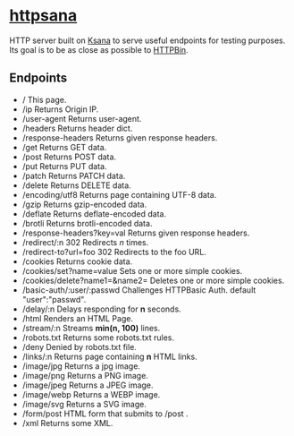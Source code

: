 # [httpsana](https://httpksana.herokuapp.com/) 

HTTP server built on [Ksana](https://github.com/zhangguyu6/ksana) to serve useful endpoints for testing purposes. Its goal is to be as close as possible to [HTTPBin](http://httpbin.org).

## Endpoints

* /    	This page.
* /ip    Returns Origin IP.
* /user-agent    Returns user-agent.
* /headers   Returns header dict.
* /response-headers  Returns given response headers.
* /get  Returns GET data.
* /post  Returns POST data.
* /put  Returns PUT data.
* /patch  Returns PATCH data.
* /delete  Returns DELETE data.
* /encoding/utf8   Returns page containing UTF-8 data.
* /gzip  Returns gzip-encoded data.
* /deflate   Returns deflate-encoded data.
* /brotli  Returns brotli-encoded data.
* /response-headers?key=val  Returns given response headers.
* /redirect/:n   302 Redirects *n* times.
* /redirect-to?url=foo  302 Redirects to the foo URL.
* /cookies  Returns cookie data. 
* /cookies/set?name=value Sets one or more simple cookies. 
* /cookies/delete?name1=&name2= Deletes one or more simple cookies.
* /basic-auth/:user/:passwd  Challenges HTTPBasic Auth. default "user":"passwd".
* /delay/:n  Delays responding for  **n** seconds.
* /html Renders an HTML Page.
* /stream/:n  Streams **min(n, 100)** lines.
* /robots.txt  Returns some robots.txt rules. 
* /deny  Denied by robots.txt file.
* /links/:n  Returns page containing **n** HTML links.
* /image/jpg  Returns a jpg image. 
* /image/png  Returns a PNG image. 
* /image/jpeg  Returns a JPEG image. 
* /image/webp Returns a WEBP image. 
* /image/svg  Returns a SVG image.
* /form/post  HTML form that submits to  /post .
* /xml  Returns some XML.

